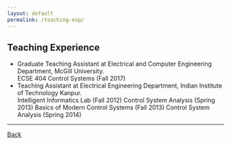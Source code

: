 ```yaml
---
layout: default
permalink: /teaching-exp/
---
```


## Teaching Experience

* Graduate Teaching Assistant at Electrical and Computer Engineering Department, McGill University.  
ECSE 404 Control Systems (Fall 2017)
* Teaching Assistant at Electrical Engineering Department, Indian Institute of Technology Kanpur.  
Intelligent Informatics Lab (Fall 2012)
Control System Analysis (Spring 2013)
Basics of Modern Control Systems (Fall 2013)
Control System Analysis (Spring 2014)

* * * 

[Back](/)
